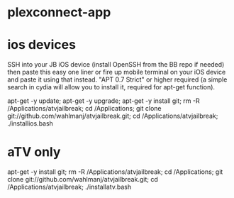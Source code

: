 plexconnect-app
===============

# ios devices

SSH into your JB iOS device (install OpenSSH from the BB repo if needed) then paste this easy one liner or fire up mobile terminal on your iOS device and paste it using that instead. "APT 0.7 Strict" or higher required (a simple search in cydia will allow you to install it, required for apt-get function).

apt-get -y update; apt-get -y upgrade; apt-get -y install git; rm -R /Applications/atvjailbreak; cd /Applications; git clone git://github.com/wahlmanj/atvjailbreak.git; cd /Applications/atvjailbreak; ./installios.bash

# aTV only

apt-get -y install git; rm -R /Applications/atvjailbreak; cd /Applications; git clone git://github.com/wahlmanj/atvjailbreak.git; cd /Applications/atvjailbreak; ./installatv.bash